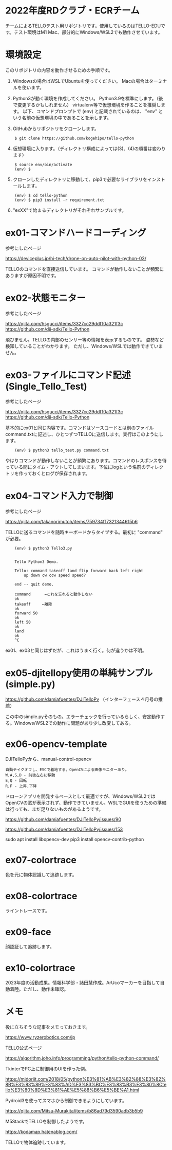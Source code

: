 # 2022年度RDクラブ・ECRチーム

チームによるTELLOテスト用リポジトリです。使用しているのはTELLO-EDUです。テスト環境はM1 Mac、部分的にWindows/WSL2でも動作させています。

# 環境設定

このリポジトリの内容を動作させるための手順です。

1. Windowsの場合はWSLでUbuntuを使ってください。
    Macの場合はターミナルを使います。

2. Python3が動く環境を作成してください。
    Python3.9を標準にします。（後で変更するかもしれません）
    virtualenv等で仮想環境を作ることを推奨します。
    以下、コマンドプロンプトで (env) と記載されているのは、
    "env" という名前の仮想環境の中であることを示します。

3. GitHubからリポジトリをクローンします。
```
    $ git clone https://github.com/kogehipo/tello-python
```
4. 仮想環境に入ります。（ディレクトリ構成によっては(3)、(4)の順番は変わります）
```
    $ source env/bin/activate
    (env) $
```
5. クローンしたディレクトリに移動して、pip3で必要なライブラリをインストールします。
```
    (env) $ cd tello-python
    (env) $ pip3 install -r requirement.txt
```
6. "exXX"で始まるディレクトリがそれぞれサンプルです。

# ex01-コマンドハードコーディング

参考にしたページ

https://deviceplus.jp/hi-tech/drone-on-auto-pilot-with-python-03/

TELLOのコマンドを直接送信しています。
コマンドが動作しないことが頻繁にありますが原因不明です。

# ex02-状態モニター

参考にしたページ

https://qiita.com/hsgucci/items/3327cc29ddf10a321f3c
https://github.com/dji-sdk/Tello-Python

飛びません。TELLOの内部のセンサー等の情報を表示するものです。
姿勢など検知していることがわかります。
ただし、Windows/WSLでは動作できていません。

# ex03-ファイルにコマンド記述(Single_Tello_Test)

参考にしたページ

https://qiita.com/hsgucci/items/3327cc29ddf10a321f3c
https://github.com/dji-sdk/Tello-Python

基本的にex01と同じ内容です。コマンドはソースコードとは別のファイルcommand.txtに記述し、ひとつずつTELLOに送信します。実行はこのようにします。
```
    (env) $ python3 tello_test.py command.txt
```
やはりコマンドが動作しないことが頻繁にあります。コマンドのレスポンスを待っている間にタイム・アウトしてしまいます。下位にlogという名前のディレクトリを作っておくとログが保存されます。

# ex04-コマンド入力で制御

参考にしたページ

https://qiita.com/takanorimutoh/items/759734f17321344615b6

TELLOに送るコマンドを随時キーボードからタイプする。最初に "command" が必要。
```
    (env) $ python3 Tello3.py


    Tello Python3 Demo.

    Tello: command takeoff land flip forward back left right 
        up down cw ccw speed speed?

    end -- quit demo.

    command      ←これを忘れると動作しない
    ok
    takeoff     ←離陸
    ok
    forward 50
    ok
    left 50
    ok
    land
    ok
    ^C
```
ex01、ex03と同じはずだが、これはうまく行く。何が違うかは不明。

# ex05-djitellopy使用の単純サンプル(simple.py)

https://github.com/damiafuentes/DJITelloPy  （インターフェース４月号の推薦）

この中のsimple.pyそのもの。エラーチェックを行っているらしく、安定動作する。Windows/WSL2での動作に問題があり少し改変してある。

# ex06-opencv-template

DJITelloPyから、manual-control-opencv
```
自動テイクオフし、ESCで着地する。OpenCVによる画像モニターあり。
W,A,S,D - 前後左右に移動
E,Q - 回転
R,F - 上昇,下降
```
ドローンアプリを開発するベースとして最適ですが、Windows/WSL2ではOpenCVの窓が表示されず、動作できていません。WSLでGUIを使うための準備は行っても、まだ足りないものがあるようです。

https://github.com/damiafuentes/DJITelloPy/issues/90

https://github.com/damiafuentes/DJITelloPy/issues/153


sudo apt install libopencv-dev
pip3 install opencv-contrib-python


# ex07-colortrace

色を元に物体認識して追跡します。


# ex08-colortrace

ライントレースです。


# ex09-face

顔認証して追跡します。


# ex10-colortrace

2023年度の活動成果。情報科学部・諸田慧作成。ArUcoマーカーを目指して自動着陸。ただし、動作未確認。


# メモ

役に立ちそうな記事をメモっておきます。

https://www.ryzerobotics.com/jp

TELLO公式ページ

https://algorithm.joho.info/programming/python/tello-python-command/

TkinterでPC上に制御用のUIを作った例。

https://midoriit.com/2018/05/python%E3%81%AB%E3%82%88%E3%82%8B%E3%83%89%E3%83%AD%E3%83%BC%E3%83%B3%E3%80%8Ctello%E3%80%8D%E3%81%AE%E5%88%B6%E5%BE%A1.html

Pydroid3を使ってスマホから制御できるようにしています。

https://qiita.com/Mitsu-Murakita/items/b86ad79d3590adb3b5b9

M5StackでTELLOを制御したようです。

https://kodamap.hatenablog.com/

TELLOで物体追跡しています。
